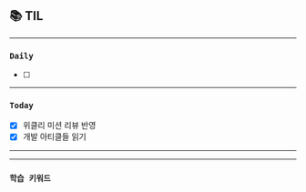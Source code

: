 
## 📚 TIL

---

### `Daily`
- [ ] 

---
### `Today`
- [X] 위클리 미션 리뷰 반영
- [X] 개발 아티클들 읽기
---

---
### `학습 키워드`

